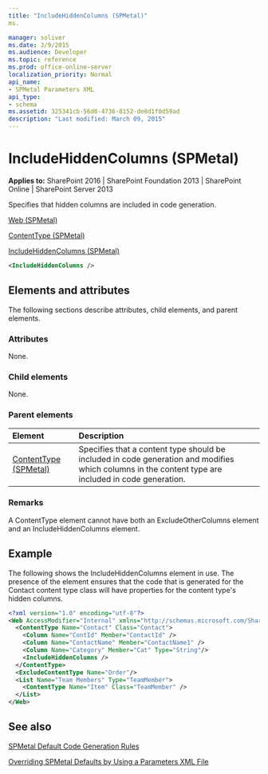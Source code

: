 ```yaml
---
title: "IncludeHiddenColumns (SPMetal)"
ms.

manager: soliver
ms.date: 3/9/2015
ms.audience: Developer
ms.topic: reference
ms.prod: office-online-server
localization_priority: Normal
api_name:
- SPMetal Parameters XML
api_type:
- schema
ms.assetid: 325341cb-56d0-4736-8152-de8d1f0d59ad
description: "Last modified: March 09, 2015"
---
```


# IncludeHiddenColumns (SPMetal)

 
  
 **Applies to:** SharePoint 2016 | SharePoint Foundation 2013 | SharePoint Online | SharePoint Server 2013
  
Specifies that hidden columns are included in code generation.
  
[Web (SPMetal)](web-spmetal.md)
  
[ContentType (SPMetal)](contenttype-spmetal.md)
  
[IncludeHiddenColumns (SPMetal)](includehiddencolumns-spmetal.md)
  
```XML
<IncludeHiddenColumns />
```

## Elements and attributes

The following sections describe attributes, child elements, and parent elements.

### Attributes

None.
  
### Child elements

None.
  
### Parent elements

|**Element**|**Description**|
|:-----|:-----|
|[ContentType (SPMetal)](contenttype-spmetal.md) <br/> |Specifies that a content type should be included in code generation and modifies which columns in the content type are included in code generation.  <br/> |
   
### Remarks

A ContentType element cannot have both an ExcludeOtherColumns element and an IncludeHiddenColumns element.
  
## Example

The following shows the IncludeHiddenColumns element in use. The presence of the element ensures that the code that is generated for the Contact content type class will have properties for the content type's hidden columns.
  
```XML
<?xml version="1.0" encoding="utf-8"?>
<Web AccessModifier="Internal" xmlns="http://schemas.microsoft.com/SharePoint/2009/spmetal">
  <ContentType Name="Contact" Class="Contact">
    <Column Name="ContId" Member="ContactId" />
    <Column Name="ContactName" Member="ContactName1" />
    <Column Name="Category" Member="Cat" Type="String"/>
    <IncludeHiddenColumns />
  </ContentType>
  <ExcludeContentType Name="Order"/>
  <List Name="Team Members" Type="TeamMember">
    <ContentType Name="Item" Class="TeamMember" />
  </List>
</Web>

```

## See also



[SPMetal Default Code Generation Rules](http://msdn.microsoft.com/library/873ac65e-425e-40f3-9ef6-753d3cda1436%28Office.15%29.aspx)
  
[Overriding SPMetal Defaults by Using a Parameters XML File](http://msdn.microsoft.com/library/209359b2-bd46-47b6-837d-3c0c2005cb19%28Office.15%29.aspx)

